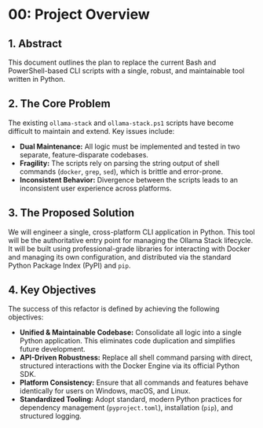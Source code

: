 # 00: Project Overview

## 1. Abstract

This document outlines the plan to replace the current Bash and PowerShell-based CLI scripts with a single, robust, and maintainable tool written in Python.

## 2. The Core Problem

The existing `ollama-stack` and `ollama-stack.ps1` scripts have become difficult to maintain and extend. Key issues include:

- **Dual Maintenance:** All logic must be implemented and tested in two separate, feature-disparate codebases.
- **Fragility:** The scripts rely on parsing the string output of shell commands (`docker`, `grep`, `sed`), which is brittle and error-prone.
- **Inconsistent Behavior:** Divergence between the scripts leads to an inconsistent user experience across platforms.

## 3. The Proposed Solution

We will engineer a single, cross-platform CLI application in Python. This tool will be the authoritative entry point for managing the Ollama Stack lifecycle. It will be built using professional-grade libraries for interacting with Docker and managing its own configuration, and distributed via the standard Python Package Index (PyPI) and `pip`.

## 4. Key Objectives

The success of this refactor is defined by achieving the following objectives:

- **Unified & Maintainable Codebase:** Consolidate all logic into a single Python application. This eliminates code duplication and simplifies future development.
- **API-Driven Robustness:** Replace all shell command parsing with direct, structured interactions with the Docker Engine via its official Python SDK.
- **Platform Consistency:** Ensure that all commands and features behave identically for users on Windows, macOS, and Linux.
- **Standardized Tooling:** Adopt standard, modern Python practices for dependency management (`pyproject.toml`), installation (`pip`), and structured logging. 